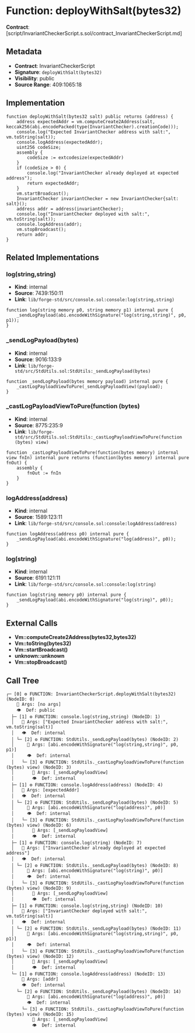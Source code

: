 # Function: deployWithSalt(bytes32)

**Contract**: [script/InvariantCheckerScript.s.sol/contract_InvariantCheckerScript.md]

## Metadata

- **Contract**: InvariantCheckerScript
- **Signature**: `deployWithSalt(bytes32)`
- **Visibility**: public
- **Source Range**: 409:1065:18

## Implementation

```solidity
function deployWithSalt(bytes32 salt) public returns (address) {
    address expectedAddr = vm.computeCreate2Address(salt, keccak256(abi.encodePacked(type(InvariantChecker).creationCode)));
    console.log("Expected InvariantChecker address with salt:", vm.toString(salt));
    console.logAddress(expectedAddr);
    uint256 codeSize;
    assembly {
        codeSize := extcodesize(expectedAddr)
    }
    if (codeSize > 0) {
        console.log("InvariantChecker already deployed at expected address");
        return expectedAddr;
    }
    vm.startBroadcast();
    InvariantChecker invariantChecker = new InvariantChecker{salt: salt}();
    address addr = address(invariantChecker);
    console.log("InvariantChecker deployed with salt:", vm.toString(salt));
    console.logAddress(addr);
    vm.stopBroadcast();
    return addr;
}
```

## Related Implementations

### log(string,string)

- **Kind**: internal
- **Source**: 7439:150:11
- **Link**: `lib/forge-std/src/console.sol:console:log(string,string)`

```solidity
function log(string memory p0, string memory p1) internal pure {
    _sendLogPayload(abi.encodeWithSignature("log(string,string)", p0, p1));
}
```

### _sendLogPayload(bytes)

- **Kind**: internal
- **Source**: 9016:133:9
- **Link**: `lib/forge-std/src/StdUtils.sol:StdUtils:_sendLogPayload(bytes)`

```solidity
function _sendLogPayload(bytes memory payload) internal pure {
    _castLogPayloadViewToPure(_sendLogPayloadView)(payload);
}
```

### _castLogPayloadViewToPure(function (bytes)

- **Kind**: internal
- **Source**: 8775:235:9
- **Link**: `lib/forge-std/src/StdUtils.sol:StdUtils:_castLogPayloadViewToPure(function (bytes) view)`

```solidity
function _castLogPayloadViewToPure(function(bytes memory) internal view fnIn) internal pure returns (function(bytes memory) internal pure fnOut) {
    assembly {
        fnOut := fnIn
    }
}
```

### logAddress(address)

- **Kind**: internal
- **Source**: 1589:123:11
- **Link**: `lib/forge-std/src/console.sol:console:logAddress(address)`

```solidity
function logAddress(address p0) internal pure {
    _sendLogPayload(abi.encodeWithSignature("log(address)", p0));
}
```

### log(string)

- **Kind**: internal
- **Source**: 6191:121:11
- **Link**: `lib/forge-std/src/console.sol:console:log(string)`

```solidity
function log(string memory p0) internal pure {
    _sendLogPayload(abi.encodeWithSignature("log(string)", p0));
}
```

## External Calls

- **Vm::computeCreate2Address(bytes32,bytes32)**
- **Vm::toString(bytes32)**
- **Vm::startBroadcast()**
- **unknown::unknown**
- **Vm::stopBroadcast()**

## Call Tree

```
┌─ [0] ⚙️ FUNCTION: InvariantCheckerScript.deployWithSalt(bytes32) (NodeID: 0)
    💬 Args: [no args]
    👁️  Def: public
  ├─ [1] ⚙️ FUNCTION: console.log(string,string) (NodeID: 1)
  │   💬 Args: ["Expected InvariantChecker address with salt:", vm.toString(salt)]
  │   👁️  Def: internal
  │ └─ [2] ⚙️ FUNCTION: StdUtils._sendLogPayload(bytes) (NodeID: 2)
  │     💬 Args: [abi.encodeWithSignature("log(string,string)", p0, p1)]
  │     👁️  Def: internal
  │   └─ [3] ⚙️ FUNCTION: StdUtils._castLogPayloadViewToPure(function (bytes) view) (NodeID: 3)
  │       💬 Args: [_sendLogPayloadView]
  │       👁️  Def: internal
  ├─ [1] ⚙️ FUNCTION: console.logAddress(address) (NodeID: 4)
  │   💬 Args: [expectedAddr]
  │   👁️  Def: internal
  │ └─ [2] ⚙️ FUNCTION: StdUtils._sendLogPayload(bytes) (NodeID: 5)
  │     💬 Args: [abi.encodeWithSignature("log(address)", p0)]
  │     👁️  Def: internal
  │   └─ [3] ⚙️ FUNCTION: StdUtils._castLogPayloadViewToPure(function (bytes) view) (NodeID: 6)
  │       💬 Args: [_sendLogPayloadView]
  │       👁️  Def: internal
  ├─ [1] ⚙️ FUNCTION: console.log(string) (NodeID: 7)
  │   💬 Args: ["InvariantChecker already deployed at expected address"]
  │   👁️  Def: internal
  │ └─ [2] ⚙️ FUNCTION: StdUtils._sendLogPayload(bytes) (NodeID: 8)
  │     💬 Args: [abi.encodeWithSignature("log(string)", p0)]
  │     👁️  Def: internal
  │   └─ [3] ⚙️ FUNCTION: StdUtils._castLogPayloadViewToPure(function (bytes) view) (NodeID: 9)
  │       💬 Args: [_sendLogPayloadView]
  │       👁️  Def: internal
  ├─ [1] ⚙️ FUNCTION: console.log(string,string) (NodeID: 10)
  │   💬 Args: ["InvariantChecker deployed with salt:", vm.toString(salt)]
  │   👁️  Def: internal
  │ └─ [2] ⚙️ FUNCTION: StdUtils._sendLogPayload(bytes) (NodeID: 11)
  │     💬 Args: [abi.encodeWithSignature("log(string,string)", p0, p1)]
  │     👁️  Def: internal
  │   └─ [3] ⚙️ FUNCTION: StdUtils._castLogPayloadViewToPure(function (bytes) view) (NodeID: 12)
  │       💬 Args: [_sendLogPayloadView]
  │       👁️  Def: internal
  └─ [1] ⚙️ FUNCTION: console.logAddress(address) (NodeID: 13)
      💬 Args: [addr]
      👁️  Def: internal
    └─ [2] ⚙️ FUNCTION: StdUtils._sendLogPayload(bytes) (NodeID: 14)
        💬 Args: [abi.encodeWithSignature("log(address)", p0)]
        👁️  Def: internal
      └─ [3] ⚙️ FUNCTION: StdUtils._castLogPayloadViewToPure(function (bytes) view) (NodeID: 15)
          💬 Args: [_sendLogPayloadView]
          👁️  Def: internal
```
